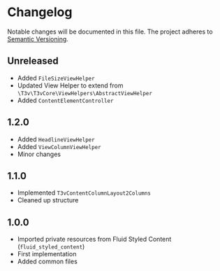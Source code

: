 Changelog
=========

Notable changes will be documented in this file. The project adheres to [Semantic Versioning].

Unreleased
----------

* Added `FileSizeViewHelper`
* Updated View Helper to extend from `\T3v\T3vCore\ViewHelpers\AbstractViewHelper`
* Added `ContentElementController`

1.2.0
-----

* Added `HeadlineViewHelper`
* Added `ViewColumnViewHelper`
* Minor changes

1.1.0
-----

* Implemented `T3vContentColumnLayout2Columns`
* Cleaned up structure

1.0.0
-----

* Imported private resources from Fluid Styled Content (`fluid_styled_content`)
* First implementation
* Added common files

[Semantic Versioning]: http://semver.org "Semantic Versioning"